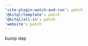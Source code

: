 ```yaml
---
'vite-plugin-watch-and-run': patch
'@kitql/template': patch
'@kitql/all-in': patch
'website': patch
---
```


bump dep
